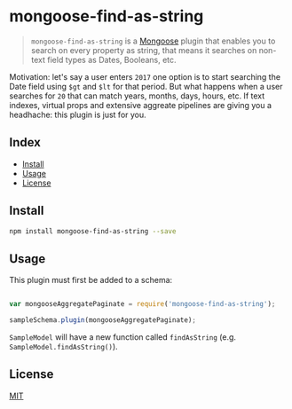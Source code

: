 # mongoose-find-as-string

> `mongoose-find-as-string` is a [Mongoose][mongoose] plugin that enables you to search on every property as string, that means it searches on non-text field types as Dates, Booleans, etc.

Motivation: let's say a user enters `2017` one option is to start searching the Date field using `$gt` and `$lt` for that period. But what happens when a user searches for `20` that can match years, months, days, hours, etc. If text indexes, virtual props and extensive aggreate pipelines are giving you a headhache: this plugin is just for you.

## Index
* [Install](#install)
* [Usage](#usage)
* [License](#license)

## Install

```bash
npm install mongoose-find-as-string --save
```

## Usage

This plugin must first be added to a schema:

```js

var mongooseAggregatePaginate = require('mongoose-find-as-string');

sampleSchema.plugin(mongooseAggregatePaginate);

```

`SampleModel` will have a new function called `findAsString` (e.g. `SampleModel.findAsString()`).

## License
[MIT][license-url]

[mongoose]: http://mongoosejs.com
[license-url]: LICENSE
